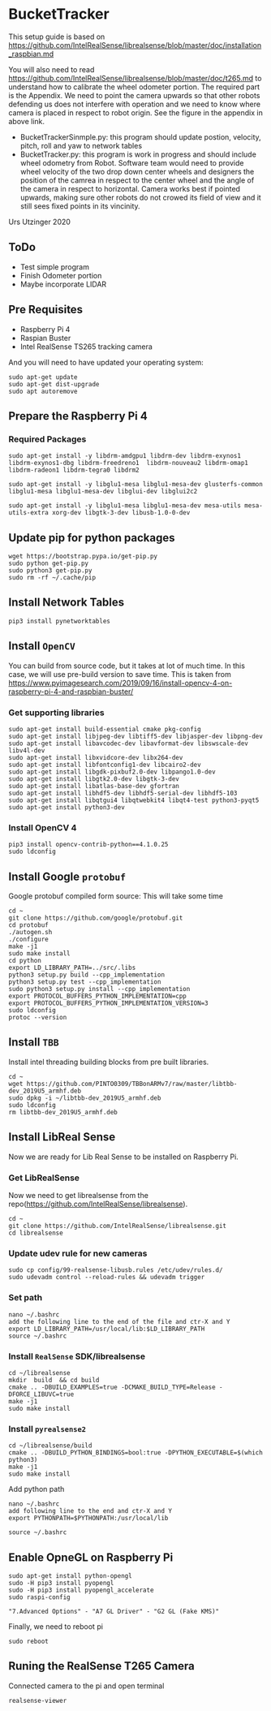 # BucketTracker

This setup guide is based on https://github.com/IntelRealSense/librealsense/blob/master/doc/installation_raspbian.md

You will also need to read 
https://github.com/IntelRealSense/librealsense/blob/master/doc/t265.md
to understand how to calibrate the wheel odometer portion. The required part is the Appendix. We need to point the camera upwards so that other robots defending us does not interfere with operation and we need to know where camera is placed in respect to robot origin. See the figure in the appendix in above link.

- BucketTrackerSinmple.py: this program should update postion, velocity, pitch, roll and yaw to network tables
- BucketTracker.py: this program is work in progress and should include wheel odometry from Robot. Software team would need to provide wheel velocity of the two drop down center wheels and designers the position of the camrea in respect to the center wheel and the angle of the camera in respect to horizontal. Camera works best if pointed upwards, making sure other robots do not crowed its field of view and it still sees fixed points in its vincinity. 

Urs Utzinger 2020

## ToDo
- Test simple program
- Finish Odometer portion
- Maybe incorporate LIDAR

## Pre Requisites
- Raspberry Pi 4
- Raspian Buster
- Intel RealSense TS265 tracking camera

And you will need to have updated your operating system:
```
sudo apt-get update
sudo apt-get dist-upgrade
sudo apt autoremove
```

## Prepare the Raspberry Pi 4

### Required Packages
```
sudo apt-get install -y libdrm-amdgpu1 libdrm-dev libdrm-exynos1 libdrm-exynos1-dbg libdrm-freedreno1  libdrm-nouveau2 libdrm-omap1 libdrm-radeon1 libdrm-tegra0 libdrm2

sudo apt-get install -y libglu1-mesa libglu1-mesa-dev glusterfs-common libglu1-mesa libglu1-mesa-dev libglui-dev libglui2c2

sudo apt-get install -y libglu1-mesa libglu1-mesa-dev mesa-utils mesa-utils-extra xorg-dev libgtk-3-dev libusb-1.0-0-dev
```

## Update pip for python packages
```
wget https://bootstrap.pypa.io/get-pip.py
sudo python get-pip.py
sudo python3 get-pip.py
sudo rm -rf ~/.cache/pip
```

## Install Network Tables
```
pip3 install pynetworktables
```

## Install `OpenCV`
You can build from source code, but it takes at lot of much time. In this case, we will use pre-build version to save time.
This is taken from https://www.pyimagesearch.com/2019/09/16/install-opencv-4-on-raspberry-pi-4-and-raspbian-buster/

### Get supporting libraries
```
sudo apt-get install build-essential cmake pkg-config
sudo apt-get install libjpeg-dev libtiff5-dev libjasper-dev libpng-dev
sudo apt-get install libavcodec-dev libavformat-dev libswscale-dev libv4l-dev
sudo apt-get install libxvidcore-dev libx264-dev
sudo apt-get install libfontconfig1-dev libcairo2-dev
sudo apt-get install libgdk-pixbuf2.0-dev libpango1.0-dev
sudo apt-get install libgtk2.0-dev libgtk-3-dev
sudo apt-get install libatlas-base-dev gfortran
sudo apt-get install libhdf5-dev libhdf5-serial-dev libhdf5-103
sudo apt-get install libqtgui4 libqtwebkit4 libqt4-test python3-pyqt5
sudo apt-get install python3-dev
```

### Install OpenCV 4
```
pip3 install opencv-contrib-python==4.1.0.25
sudo ldconfig
```

## Install  Google `protobuf`
Google protobuf compiled form source: This will take some time

```
cd ~
git clone https://github.com/google/protobuf.git
cd protobuf
./autogen.sh
./configure
make -j1
sudo make install
cd python
export LD_LIBRARY_PATH=../src/.libs
python3 setup.py build --cpp_implementation 
python3 setup.py test --cpp_implementation
sudo python3 setup.py install --cpp_implementation
export PROTOCOL_BUFFERS_PYTHON_IMPLEMENTATION=cpp
export PROTOCOL_BUFFERS_PYTHON_IMPLEMENTATION_VERSION=3
sudo ldconfig
protoc --version
```

## Install `TBB`
Install intel threading building blocks from pre built libraries.

```
cd ~
wget https://github.com/PINTO0309/TBBonARMv7/raw/master/libtbb-dev_2019U5_armhf.deb
sudo dpkg -i ~/libtbb-dev_2019U5_armhf.deb
sudo ldconfig
rm libtbb-dev_2019U5_armhf.deb
```

## Install LibReal Sense
Now we are ready for Lib Real Sense to be installed on Raspberry Pi.

### Get LibRealSense
Now we need to get librealsense from the repo(https://github.com/IntelRealSense/librealsense).
```
cd ~
git clone https://github.com/IntelRealSense/librealsense.git
cd librealsense
```

### Update udev rule for new cameras
```
sudo cp config/99-realsense-libusb.rules /etc/udev/rules.d/ 
sudo udevadm control --reload-rules && udevadm trigger 

```

### Set path
```
nano ~/.bashrc
add the following line to the end of the file and ctr-X and Y
export LD_LIBRARY_PATH=/usr/local/lib:$LD_LIBRARY_PATH
source ~/.bashrc
```

### Install `RealSense` SDK/librealsense
```
cd ~/librealsense
mkdir  build  && cd build
cmake .. -DBUILD_EXAMPLES=true -DCMAKE_BUILD_TYPE=Release -DFORCE_LIBUVC=true
make -j1
sudo make install
```

### Install `pyrealsense2`
```
cd ~/librealsense/build
cmake .. -DBUILD_PYTHON_BINDINGS=bool:true -DPYTHON_EXECUTABLE=$(which python3)
make -j1
sudo make install
```

Add python path
```
nano ~/.bashrc
add following line to the end and ctr-X and Y
export PYTHONPATH=$PYTHONPATH:/usr/local/lib

source ~/.bashrc
```

## Enable OpneGL on Raspberry Pi
```
sudo apt-get install python-opengl
sudo -H pip3 install pyopengl
sudo -H pip3 install pyopengl_accelerate
sudo raspi-config

"7.Advanced Options" - "A7 GL Driver" - "G2 GL (Fake KMS)"
```

Finally, we  need to reboot pi
```
sudo reboot
```

## Runing the RealSense T265 Camera
Connected camera to the pi and open terminal
```
realsense-viewer
```
